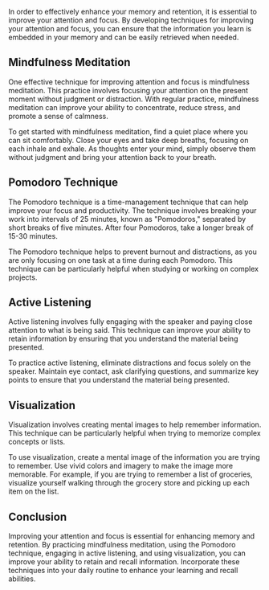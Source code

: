 
In order to effectively enhance your memory and retention, it is essential to improve your attention and focus. By developing techniques for improving your attention and focus, you can ensure that the information you learn is embedded in your memory and can be easily retrieved when needed.

Mindfulness Meditation
----------------------

One effective technique for improving attention and focus is mindfulness meditation. This practice involves focusing your attention on the present moment without judgment or distraction. With regular practice, mindfulness meditation can improve your ability to concentrate, reduce stress, and promote a sense of calmness.

To get started with mindfulness meditation, find a quiet place where you can sit comfortably. Close your eyes and take deep breaths, focusing on each inhale and exhale. As thoughts enter your mind, simply observe them without judgment and bring your attention back to your breath.

Pomodoro Technique
------------------

The Pomodoro technique is a time-management technique that can help improve your focus and productivity. The technique involves breaking your work into intervals of 25 minutes, known as "Pomodoros," separated by short breaks of five minutes. After four Pomodoros, take a longer break of 15-30 minutes.

The Pomodoro technique helps to prevent burnout and distractions, as you are only focusing on one task at a time during each Pomodoro. This technique can be particularly helpful when studying or working on complex projects.

Active Listening
----------------

Active listening involves fully engaging with the speaker and paying close attention to what is being said. This technique can improve your ability to retain information by ensuring that you understand the material being presented.

To practice active listening, eliminate distractions and focus solely on the speaker. Maintain eye contact, ask clarifying questions, and summarize key points to ensure that you understand the material being presented.

Visualization
-------------

Visualization involves creating mental images to help remember information. This technique can be particularly helpful when trying to memorize complex concepts or lists.

To use visualization, create a mental image of the information you are trying to remember. Use vivid colors and imagery to make the image more memorable. For example, if you are trying to remember a list of groceries, visualize yourself walking through the grocery store and picking up each item on the list.

Conclusion
----------

Improving your attention and focus is essential for enhancing memory and retention. By practicing mindfulness meditation, using the Pomodoro technique, engaging in active listening, and using visualization, you can improve your ability to retain and recall information. Incorporate these techniques into your daily routine to enhance your learning and recall abilities.

